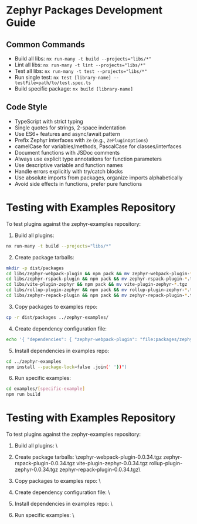 # Zephyr Packages Development Guide

## Common Commands

- Build all libs: `nx run-many -t build --projects="libs/*"`
- Lint all libs: `nx run-many -t lint --projects="libs/*"`
- Test all libs: `nx run-many -t test --projects="libs/*"`
- Run single test: `nx test [library-name] --testFile=path/to/test.spec.ts`
- Build specific package: `nx build [library-name]`

## Code Style

- TypeScript with strict typing
- Single quotes for strings, 2-space indentation
- Use ES6+ features and async/await pattern
- Prefix Zephyr interfaces with `Ze` (e.g., `ZePluginOptions`)
- camelCase for variables/methods, PascalCase for classes/interfaces
- Document functions with JSDoc comments
- Always use explicit type annotations for function parameters
- Use descriptive variable and function names
- Handle errors explicitly with try/catch blocks
- Use absolute imports from packages, organize imports alphabetically
- Avoid side effects in functions, prefer pure functions

# Testing with Examples Repository

To test plugins against the zephyr-examples repository:

1. Build all plugins:

```bash
nx run-many -t build --projects="libs/*"
```

2. Create package tarballs:

```bash
mkdir -p dist/packages
cd libs/zephyr-webpack-plugin && npm pack && mv zephyr-webpack-plugin-*.tgz ../../dist/packages/ && cd -
cd libs/zephyr-rspack-plugin && npm pack && mv zephyr-rspack-plugin-*.tgz ../../dist/packages/ && cd -
cd libs/vite-plugin-zephyr && npm pack && mv vite-plugin-zephyr-*.tgz ../../dist/packages/ && cd -
cd libs/rollup-plugin-zephyr && npm pack && mv rollup-plugin-zephyr-*.tgz ../../dist/packages/ && cd -
cd libs/zephyr-repack-plugin && npm pack && mv zephyr-repack-plugin-*.tgz ../../dist/packages/ && cd -
```

3. Copy packages to examples repo:

```bash
cp -r dist/packages ../zephyr-examples/
```

4. Create dependency configuration file:

```bash
echo '{ "dependencies": { "zephyr-webpack-plugin": "file:packages/zephyr-webpack-plugin-*.tgz", "zephyr-rspack-plugin": "file:packages/zephyr-rspack-plugin-*.tgz", "vite-plugin-zephyr": "file:packages/vite-plugin-zephyr-*.tgz", "rollup-plugin-zephyr": "file:packages/rollup-plugin-zephyr-*.tgz", "zephyr-repack-plugin": "file:packages/zephyr-repack-plugin-*.tgz" } }' > ../zephyr-examples/plugin-deps.json
```

5. Install dependencies in examples repo:

```bash
cd ../zephyr-examples
npm install --package-lock=false .join(' '))")
```

6. Run specific examples:

```bash
cd examples/[specific-example]
npm run build
```

# Testing with Examples Repository

To test plugins against the zephyr-examples repository:

1. Build all plugins:
   \\

2. Create package tarballs:
   \zephyr-webpack-plugin-0.0.34.tgz
   zephyr-rspack-plugin-0.0.34.tgz
   vite-plugin-zephyr-0.0.34.tgz
   rollup-plugin-zephyr-0.0.34.tgz
   zephyr-repack-plugin-0.0.34.tgz\

3. Copy packages to examples repo:
   \\

4. Create dependency configuration file:
   \\

5. Install dependencies in examples repo:
   \\

6. Run specific examples:
   \\
